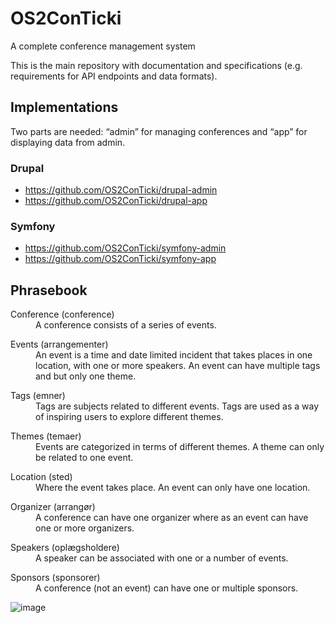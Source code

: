 # OS2ConTicki

A complete conference management system

This is the main repository with documentation and specifications (e.g. requirements for API endpoints and data formats).

## Implementations

Two parts are needed: “admin” for managing conferences and “app” for displaying data from admin. 

### Drupal

* https://github.com/OS2ConTicki/drupal-admin
* https://github.com/OS2ConTicki/drupal-app

### Symfony

* https://github.com/OS2ConTicki/symfony-admin
* https://github.com/OS2ConTicki/symfony-app

## Phrasebook

<dl>
  <dt>Conference (conference)</dt>
  <dd>A conference consists of a series of events.</dd>
</dl>

<dl>
  <dt>Events (arrangementer)</dt>
  <dd>An event is a time and date limited incident that takes places in one location, with one or more speakers. An event can have multiple tags and but only one theme.</dd>
</dl>

<dl>
  <dt>Tags (emner)</dt>
  <dd>Tags are subjects related to different events. Tags are used as a way of inspiring users to explore different themes.</dd>
</dl>

<dl>
  <dt>Themes (temaer)</dt>
  <dd>Events are categorized in terms of different themes. A theme can only be related to one event.</dd>
</dl>

<dl>
  <dt>Location (sted)</dt>
  <dd>Where the event takes place. An event can only have one location.</dd>
</dl>

<dl>
  <dt>Organizer (arrangør)</dt>
  <dd>A conference can have one organizer where as an event can have one or more organizers.</dd>
</dl>

<dl>
  <dt>Speakers (oplægsholdere)</dt>
  <dd>A speaker can be associated with one or a number of events.</dd>
</dl>

<dl>
  <dt>Sponsors (sponsorer)</dt>
  <dd>A conference (not an event) can have one or multiple sponsors.</dd>
</dl>

![image](https://user-images.githubusercontent.com/31030948/87430713-e5189e80-c5e5-11ea-85f0-ac6cb6aca444.png)

